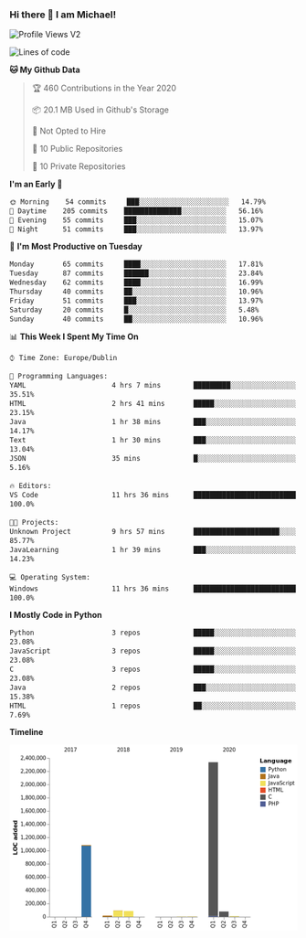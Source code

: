 ### Hi there 👋 I am Michael!

![Profile Views V2](https://komarev.com/ghpvc/?username=AppDevMichael)

<!--START_SECTION:waka-->
![Lines of code](https://img.shields.io/badge/From%20Hello%20World%20I%27ve%20Written-10.3%20million%20lines%20of%20code-blue)

**🐱 My Github Data** 

> 🏆 460 Contributions in the Year 2020
 > 
> 📦 20.1 MB Used in Github's Storage 
 > 
> 🚫 Not Opted to Hire
 > 
> 📜 10 Public Repositories
 > 
> 🔑 10 Private Repositories 

**I'm an Early 🐤** 

```text
🌞 Morning    54 commits     ███░░░░░░░░░░░░░░░░░░░░░░   14.79% 
🌆 Daytime    205 commits    ██████████████░░░░░░░░░░░   56.16% 
🌃 Evening    55 commits     ███░░░░░░░░░░░░░░░░░░░░░░   15.07% 
🌙 Night      51 commits     ███░░░░░░░░░░░░░░░░░░░░░░   13.97%

```
📅 **I'm Most Productive on Tuesday** 

```text
Monday       65 commits     ████░░░░░░░░░░░░░░░░░░░░░   17.81% 
Tuesday      87 commits     ██████░░░░░░░░░░░░░░░░░░░   23.84% 
Wednesday    62 commits     ████░░░░░░░░░░░░░░░░░░░░░   16.99% 
Thursday     40 commits     ██░░░░░░░░░░░░░░░░░░░░░░░   10.96% 
Friday       51 commits     ███░░░░░░░░░░░░░░░░░░░░░░   13.97% 
Saturday     20 commits     █░░░░░░░░░░░░░░░░░░░░░░░░   5.48% 
Sunday       40 commits     ██░░░░░░░░░░░░░░░░░░░░░░░   10.96%

```


📊 **This Week I Spent My Time On** 

```text
⌚︎ Time Zone: Europe/Dublin

💬 Programming Languages: 
YAML                     4 hrs 7 mins        █████████░░░░░░░░░░░░░░░░   35.51% 
HTML                     2 hrs 41 mins       █████░░░░░░░░░░░░░░░░░░░░   23.15% 
Java                     1 hr 38 mins        ███░░░░░░░░░░░░░░░░░░░░░░   14.17% 
Text                     1 hr 30 mins        ███░░░░░░░░░░░░░░░░░░░░░░   13.04% 
JSON                     35 mins             █░░░░░░░░░░░░░░░░░░░░░░░░   5.16%

🔥 Editors: 
VS Code                  11 hrs 36 mins      █████████████████████████   100.0%

🐱‍💻 Projects: 
Unknown Project          9 hrs 57 mins       █████████████████████░░░░   85.77% 
JavaLearning             1 hr 39 mins        ███░░░░░░░░░░░░░░░░░░░░░░   14.23%

💻 Operating System: 
Windows                  11 hrs 36 mins      █████████████████████████   100.0%

```

**I Mostly Code in Python** 

```text
Python                   3 repos             █████░░░░░░░░░░░░░░░░░░░░   23.08% 
JavaScript               3 repos             █████░░░░░░░░░░░░░░░░░░░░   23.08% 
C                        3 repos             █████░░░░░░░░░░░░░░░░░░░░   23.08% 
Java                     2 repos             ███░░░░░░░░░░░░░░░░░░░░░░   15.38% 
HTML                     1 repos             ██░░░░░░░░░░░░░░░░░░░░░░░   7.69%

```


**Timeline**

![Chart not found](https://github.com/AppDevMichael/AppDevMichael/blob/master/charts/bar_graph.png) 


<!--END_SECTION:waka-->

